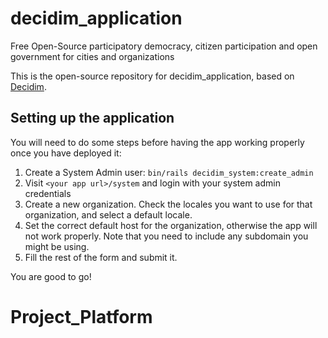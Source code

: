 # decidim_application

Free Open-Source participatory democracy, citizen participation and open government for cities and organizations

This is the open-source repository for decidim_application, based on [Decidim](https://github.com/decidim/decidim).

## Setting up the application

You will need to do some steps before having the app working properly once you have deployed it:

1. Create a System Admin user: `bin/rails decidim_system:create_admin`
1. Visit `<your app url>/system` and login with your system admin credentials
1. Create a new organization. Check the locales you want to use for that organization, and select a default locale.
1. Set the correct default host for the organization, otherwise the app will not work properly. Note that you need to include any subdomain you might be using.
1. Fill the rest of the form and submit it.

You are good to go!
# Project_Platform
